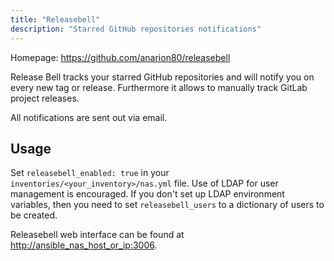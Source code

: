 ```yaml
---
title: "Releasebell"
description: "Starred GitHub repositories notifications"
---
```


Homepage: <https://github.com/anarion80/releasebell>

Release Bell tracks your starred GitHub repositories and will notify you on every new tag or release. Furthermore it allows to manually track GitLab project releases.

All notifications are sent out via email.

## Usage

Set `releasebell_enabled: true` in your `inventories/<your_inventory>/nas.yml` file. Use of LDAP for user management is encouraged. If you don't set up LDAP environment variables, then you need to set `releasebell_users` to a dictionary of users to be created.

Releasebell web interface can be found at <http://ansible_nas_host_or_ip:3006>.
